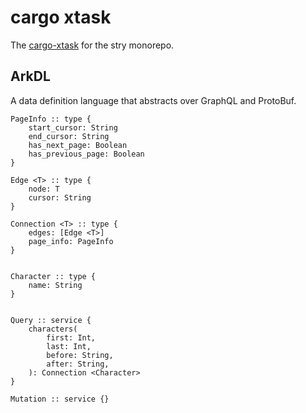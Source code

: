 # cargo xtask

The [cargo-xtask](https://github.com/matklad/cargo-xtask) for the stry monorepo.

## ArkDL

A data definition language that abstracts over GraphQL and ProtoBuf.

```
PageInfo :: type {
    start_cursor: String
    end_cursor: String
    has_next_page: Boolean
    has_previous_page: Boolean
}

Edge <T> :: type {
    node: T
    cursor: String
}

Connection <T> :: type {
    edges: [Edge <T>]
    page_info: PageInfo
}


Character :: type {
    name: String
}


Query :: service {
    characters(
        first: Int,
        last: Int,
        before: String,
        after: String,
    ): Connection <Character>
}

Mutation :: service {}
```
